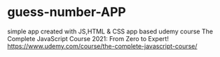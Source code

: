 # guess-number-APP
simple app created with JS,HTML &amp; CSS
app based udemy course The Complete JavaScript Course 2021: From Zero to Expert!
https://www.udemy.com/course/the-complete-javascript-course/
